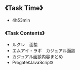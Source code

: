 ## 《Task Time》  
- 4h53min

### 《Task Contents》
- ルクレ　面接
- エムアイ・ラボ　カジュアル面談
- カジュアル面談内容まとめ
- Progate《JavaScript》
